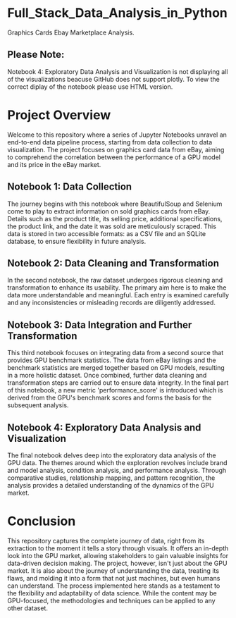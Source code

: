 # Full_Stack_Data_Analysis_in_Python
Graphics Cards Ebay Marketplace Analysis.

## Please Note:
Notebook 4: Exploratory Data Analysis and Visualization is not displaying all of the visualizations beacuse GitHub does not support plotly. To view the correct diplay of the notebook please use HTML version.

# Project Overview
Welcome to this repository where a series of Jupyter Notebooks unravel an end-to-end data pipeline process, starting from data collection to data visualization. The project focuses on graphics card data from eBay, aiming to comprehend the correlation between the performance of a GPU model and its price in the eBay market. 

## Notebook 1: Data Collection
The journey begins with this notebook where BeautifulSoup and Selenium come to play to extract information on sold graphics cards from eBay. Details such as the product title, its selling price, additional specifications, the product link, and the date it was sold are meticulously scraped. This data is stored in two accessible formats: as a CSV file and an SQLite database, to ensure flexibility in future analysis.

## Notebook 2: Data Cleaning and Transformation
In the second notebook, the raw dataset undergoes rigorous cleaning and transformation to enhance its usability. The primary aim here is to make the data more understandable and meaningful. Each entry is examined carefully and any inconsistencies or misleading records are diligently addressed.

## Notebook 3: Data Integration and Further Transformation
This third notebook focuses on integrating data from a second source that provides GPU benchmark statistics. The data from eBay listings and the benchmark statistics are merged together based on GPU models, resulting in a more holistic dataset. Once combined, further data cleaning and transformation steps are carried out to ensure data integrity. In the final part of this notebook, a new metric 'performance_score' is introduced which is derived from the GPU's benchmark scores and forms the basis for the subsequent analysis.

## Notebook 4: Exploratory Data Analysis and Visualization
The final notebook delves deep into the exploratory data analysis of the GPU data. The themes around which the exploration revolves include brand and model analysis, condition analysis, and performance analysis. Through comparative studies, relationship mapping, and pattern recognition, the analysis provides a detailed understanding of the dynamics of the GPU market.

# Conclusion
This repository captures the complete journey of data, right from its extraction to the moment it tells a story through visuals. It offers an in-depth look into the GPU market, allowing stakeholders to gain valuable insights for data-driven decision making. The project, however, isn't just about the GPU market. It is also about the journey of understanding the data, treating its flaws, and molding it into a form that not just machines, but even humans can understand. The process implemented here stands as a testament to the flexibility and adaptability of data science. While the content may be GPU-focused, the methodologies and techniques can be applied to any other dataset.
